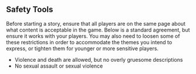 ## Safety Tools
Before starting a story, ensure that all players are on the same page about what content is acceptable in the game. Below is a standard agreement, but ensure it works with your players. You may also need to loosen some of these restrictions in order to accommodate the themes you intend to express, or tighten them for younger or more sensitive players.
- Violence and death are allowed, but no overly gruesome descriptions
- No sexual assault or sexual violence